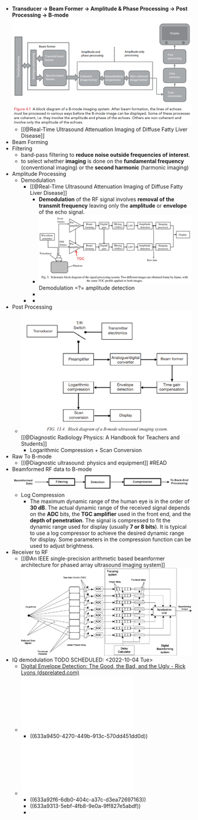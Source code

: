 - **Transducer -> Beam Former -> Amplitude & Phase Processing -> Post Processing -> B-mode**
  ![](/../assets/b_mode_imaging.png)
	- [[@Real-Time Ultrasound Attenuation Imaging of Diffuse Fatty Liver Disease]]
- Beam Forming
- Filtering
	- band-pass filtering to **reduce noise outside frequencies of interest**.
	- to select whether **imaging** is done on the **fundamental frequency** (conventional imaging) or the **second harmonic** (harmonic imaging)
- Amplitude Processing
	- Demodulation
		- [[@Real-Time Ultrasound Attenuation Imaging of Diffuse Fatty Liver Disease]]
			- **Demodulation** of the RF signal involves **removal of the transmit frequency** leaving only the **amplitude** or **envelope** of the echo signal.
			- ![](/../assets/us_b-mode_processing.png)
			  Demodulation =?= amplitude detection
			-
		-
			-
- Post Processing
	- ![](/../assets/us_b-mode_processing_2.png)
	  [[@Diagnostic Radiology Physics: A Handbook for Teachers and Students]]
		- Logarithmic Compression + Scan Conversion
- Raw To B-mode
	- [[@Diagnostic ultrasound: physics and equipment]] #READ
- Beamformed RF data to B-mode
  ![](/../assets/b_mode_processing.png)
	- Log Compression
		- The maximum dynamic range of the human eye is in the order of **30 dB**. The actual dynamic range of the received signal depends on the **ADC** bits, the **TGC amplifier** used in the front end, and the **depth of penetration**. The signal is compressed to fit the dynamic range used for display (usually **7 or 8 bits**). It is typical to use a log compressor to achieve the desired dynamic range for display. Some parameters in the compression function can be used to adjust brightness.
- Receiver to RF
	- [[@An IEEE single-precision arithmetic based beamformer architecture for phased array ultrasound imaging system]]
	  ![](/../assets/us_b-mode_before_beamforming.jpg)
- IQ demodulation TODO
  SCHEDULED: <2022-10-04 Tue>
	- [Digital Envelope Detection: The Good, the Bad, and the Ugly - Rick Lyons (dsprelated.com)](https://www.dsprelated.com/showarticle/938.php)
	- ![Design, implementation and comparison of demodulation methods in AM and FM.pdf](../assets/Design,_implementation_and_comparison_of_demodulation_methods_in_AM_and_FM.pdf)
		- ((633a9450-4270-449b-913c-570dd451dd0d))
	- ![IQ Demodulation](IQDemodulation.pdf)
		- ((633a92f6-6db0-404c-a37c-d3ea72697163))
		- ((633a9313-5ebf-4fb8-9e0a-9ff827e5abdf))
		-